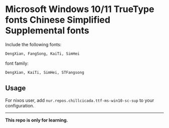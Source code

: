 # Microsoft Windows 10/11 TrueType fonts Chinese Simplified Supplemental fonts

Include the following fonts:

```txt
DengXian, FangSong, KaiTi, SimHei
```

font family:

```txt
DengXian, KaiTi, SimHei, STFangsong
```

## Usage

For nixos user, add `nur.repos.chillcicada.ttf-ms-win10-sc-sup` to your configuration.

---

**This repo is only for learning.**